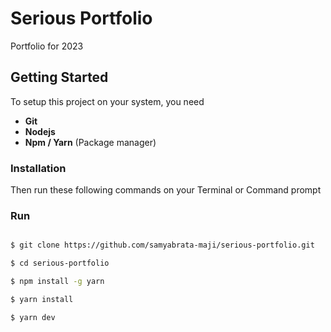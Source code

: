 # Serious Portfolio 

Portfolio for 2023

## Getting Started

To setup this project on your system, you need

* **Git**
* **Nodejs**
* **Npm / Yarn** (Package manager)

### Installation

Then run these following commands on your Terminal or Command prompt
### Run
``` bash

$ git clone https://github.com/samyabrata-maji/serious-portfolio.git

$ cd serious-portfolio

$ npm install -g yarn

$ yarn install

$ yarn dev
```
